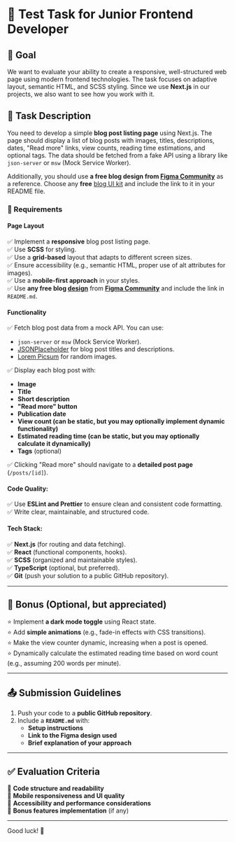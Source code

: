 # 📝 Test Task for Junior Frontend Developer

## 🎯 Goal
We want to evaluate your ability to create a responsive, well-structured web page using modern frontend technologies. The task focuses on adaptive layout, semantic HTML, and SCSS styling. Since we use **Next.js** in our projects, we also want to see how you work with it.

## 📌 Task Description
You need to develop a simple **blog post listing page** using Next.js. 
The page should display a list of blog posts with images, titles, descriptions, dates, 
"Read more" links, view counts, reading time estimations,  and optional tags. 
The data should be fetched from a fake API using a library like `json-server` or `msw` (Mock Service Worker).

Additionally, you should use **a free blog design from [Figma Community](https://www.figma.com/community)** as a reference. 
Choose any **free** [blog UI kit](https://www.figma.com/community/search?resource_type=mixed&sort_by=relevancy&query=blog&editor_type=figma&price=free&creators=all)
and include the link to it in your README file.

### 🔹 Requirements

#### **Page Layout**
✅ Implement a **responsive** blog post listing page.  
✅ Use **SCSS** for styling.  
✅ Use a **grid-based** layout that adapts to different screen sizes.  
✅ Ensure accessibility (e.g., semantic HTML, proper use of alt attributes for images).  
✅ Use a **mobile-first approach** in your styles.  
✅ Use **any free blog [design](https://www.figma.com/community/search?resource_type=mixed&sort_by=relevancy&query=blog&editor_type=figma&price=free&creators=all)**
from [**Figma Community**](https://www.figma.com/community) and include the link in `README.md`.

#### **Functionality**
✅ Fetch blog post data from a mock API. You can use:  
   - `json-server` or `msw` (Mock Service Worker).  
   - [JSONPlaceholder](https://jsonplaceholder.typicode.com/posts) for blog post titles and descriptions.  
   - [Lorem Picsum](https://picsum.photos/) for random images.  

✅ Display each blog post with:
   - **Image**
   - **Title**
   - **Short description**
   - **"Read more" button**
   - **Publication date**
   - **View count (can be static, but you may optionally implement dynamic functionality)**
   - **Estimated reading time (can be static, but you may optionally calculate it dynamically)**
   - **Tags** (optional)  

✅ Clicking "Read more" should navigate to a **detailed post page** (`/posts/[id]`).  

#### **Code Quality:**  
✅ Use **ESLint and Prettier** to ensure clean and consistent code formatting.  
✅ Write clear, maintainable, and structured code.  

#### **Tech Stack:**  
✅ **Next.js** (for routing and data fetching).  
✅ **React** (functional components, hooks).  
✅ **SCSS** (organized and maintainable styles).  
✅ **TypeScript** (optional, but preferred).  
✅ **Git** (push your solution to a public GitHub repository).  

---

## 🌟 Bonus (Optional, but appreciated)
⭐ Implement **a dark mode toggle** using React state.  
⭐ Add **simple animations** (e.g., fade-in effects with CSS transitions).  
⭐ Make the view counter dynamic, increasing when a post is opened.  
⭐ Dynamically calculate the estimated reading time based on word count (e.g., assuming 200 words per minute).

---

## 📤 Submission Guidelines
1. Push your code to a **public GitHub repository**.
2. Include a **`README.md`** with:
   - **Setup instructions**
   - **Link to the Figma design used**
   - **Brief explanation of your approach**

---

## ✅ Evaluation Criteria
🔹 **Code structure and readability**  
🔹 **Mobile responsiveness and UI quality**  
🔹 **Accessibility and performance considerations**  
🔹 **Bonus features implementation** (if any)  

---

Good luck! 🚀
